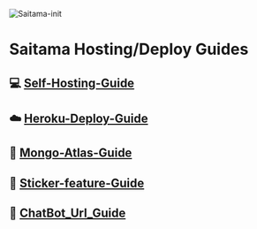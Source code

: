 <img src="https://i.postimg.cc/vmDVZvTH/33d8c826307e350c6d1bc510ba1b8e51.jpg" alt="Saitama-init" border="0"></a>

# Saitama Hosting/Deploy Guides

## 💻 [Self-Hosting-Guide](https://github.com/lordrakesh/Saitama-Guides/blob/main/Self-hosting-guide.md)

## ☁️ [Heroku-Deploy-Guide](https://github.com/lordrakesh/Saitama-Guides/blob/main/Heroku-Deploy-Guide.md) 

## 💚 [Mongo-Atlas-Guide](https://github.com/lordrakesh/Saitama-Guides/blob/main/Mongo-Atlas-guide.md)

## 💫 [Sticker-feature-Guide](https://github.com/lordrakesh/Saitama-Guides/blob/main/Sticker-feature-Guide.md)

## 🔰 [ChatBot_Url_Guide](https://github.com/lordrakesh/Saitama-Guides/blob/main/Chat_Bot_Url.md)
